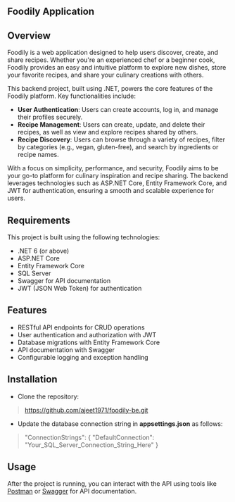## Foodily Application

## Overview

Foodily is a web application designed to help users discover, create, and share recipes. Whether you're an experienced chef or a beginner cook, Foodily provides an easy and intuitive platform to explore new dishes, store your favorite recipes, and share your culinary creations with others.

This backend project, built using .NET, powers the core features of the Foodily platform. Key functionalities include:

- **User Authentication**: Users can create accounts, log in, and manage their profiles securely.
- **Recipe Management**: Users can create, update, and delete their recipes, as well as view and explore recipes shared by others.
- **Recipe Discovery**: Users can browse through a variety of recipes, filter by categories (e.g., vegan, gluten-free), and search by ingredients or recipe names.

With a focus on simplicity, performance, and security, Foodily aims to be your go-to platform for culinary inspiration and recipe sharing. The backend leverages technologies such as ASP.NET Core, Entity Framework Core, and JWT for authentication, ensuring a smooth and scalable experience for users.

 
## Requirements

This project is built using the following technologies:

- .NET 6 (or above)
- ASP.NET Core
- Entity Framework Core
- SQL Server
- Swagger for API documentation
- JWT (JSON Web Token) for authentication

## Features  

- RESTful API endpoints for CRUD operations
- User authentication and authorization with JWT
- Database migrations with Entity Framework Core
- API documentation with Swagger
- Configurable logging and exception handling
  
## Installation  

- Clone the repository:

 > https://github.com/ajeet1971/foodily-be.git

- Update the database connection string in <b>appsettings.json</b> as follows:

 > "ConnectionStrings": {
  "DefaultConnection": "Your_SQL_Server_Connection_String_Here"
}

## Usage    

After the project is running, you can interact with the API using tools like [Postman](https://www.postman.com/) or [Swagger](https://localhost:7088/swagger/index.html) for API documentation.
            
